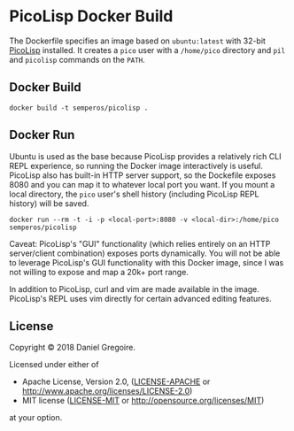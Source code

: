 # PicoLisp Docker Build

The Dockerfile specifies an image based on `ubuntu:latest` with 32-bit [PicoLisp](https://picolisp.com/wiki/?home) installed. It creates a `pico` user with a `/home/pico` directory and `pil` and `picolisp` commands on the `PATH`.

## Docker Build

``` shell
docker build -t semperos/picolisp .
```

## Docker Run

Ubuntu is used as the base because PicoLisp provides a relatively rich CLI REPL experience, so running the Docker image interactively is useful. PicoLisp also has built-in HTTP server support, so the Dockefile exposes 8080 and you can map it to whatever local port you want. If you mount a local directory, the `pico` user's shell history (including PicoLisp REPL history) will be saved.

``` shell
docker run --rm -t -i -p <local-port>:8080 -v <local-dir>:/home/pico semperos/picolisp
```

Caveat: PicoLisp's "GUI" functionality (which relies entirely on an HTTP server/client combination) exposes ports dynamically. You will not be able to leverage PicoLisp's GUI functionality with this Docker image, since I was not willing to expose and map a 20k+ port range.

In addition to PicoLisp, curl and vim are made available in the image. PicoLisp's REPL uses vim directly for certain advanced editing features.

## License

Copyright © 2018 Daniel Gregoire.

Licensed under either of

 * Apache License, Version 2.0, ([LICENSE-APACHE](LICENSE-APACHE) or http://www.apache.org/licenses/LICENSE-2.0)
 * MIT license ([LICENSE-MIT](LICENSE-MIT) or http://opensource.org/licenses/MIT)

at your option.
